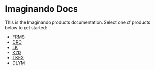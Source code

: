 # Imaginando Docs

This is the Imaginando products documentation.
Select one of products below to get started:

- [FRMS](frms/contents)
- [DRC](drc/contents)
- [LK](lk/contents)
- [K7D](k7d/contents)
- [TKFX](tkfx/contents)
- [DLYM](dlym/contents)
